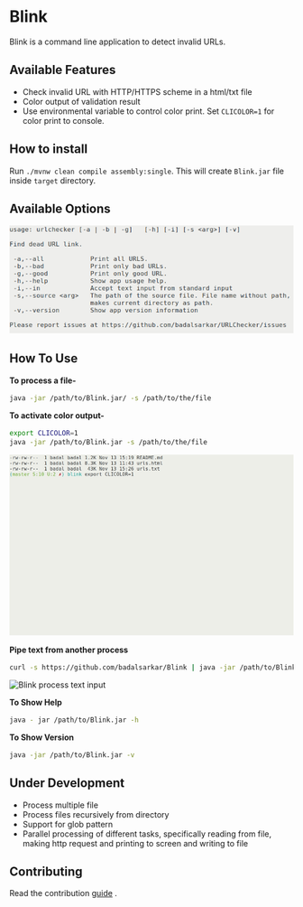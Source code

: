 # Blink

Blink is a command line application to detect invalid URLs.

## Available Features

- Check invalid URL with HTTP/HTTPS scheme in a html/txt file
- Color output of validation result
- Use environmental variable to control color print. Set `CLICOLOR=1` for color
print to console.

## How to install

Run `./mvnw clean compile assembly:single`. This will create `Blink.jar` file
inside `target` directory.

## Available Options

![Blink Options](./resources/images/blinkOption.png "Blink Options")

## How To Use

**To process a file-**

```bash
java -jar /path/to/Blink.jar/ -s /path/to/the/file
```


**To activate color output-**

```bash
export CLICOLOR=1
java -jar /path/to/Blink.jar -s /path/to/the/file
```

![Blink color output](./resources/gifs/blinkWithColor.gif "Blink color output")

**Pipe text from another process**

```bash
curl -s https://github.com/badalsarkar/Blink | java -jar /path/to/Blink.jar -i
```

![Blink process text input](./resources/gifs/BlinkWIthCurl.gif "Blink processes
    text input")

**To Show Help**

```bash
java - jar /path/to/Blink.jar -h
```

**To Show Version**

```bash
java -jar /path/to/Blink.jar -v
```

## Under Development

- Process multiple file
- Process files recursively from directory
- Support for glob pattern
- Parallel processing of different tasks, specifically reading from file, making
http request and printing to screen and writing to file

## Contributing

Read the contribution [guide](./CONTRIBUTING.md) .
